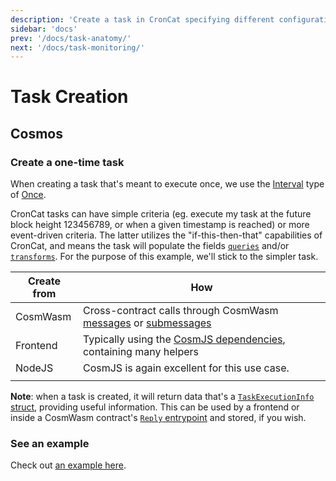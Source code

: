 ```yaml
---
description: 'Create a task in CronCat specifying different configuration params'
sidebar: 'docs'
prev: '/docs/task-anatomy/'
next: '/docs/task-monitoring/'
---
```


# Task Creation

## Cosmos

### Create a one-time task

When creating a task that's meant to execute once, we use the [Interval](https://docs.rs/croncat-sdk-tasks/latest/croncat_sdk_tasks/types/struct.TaskRequest.html) type of [Once](https://docs.rs/croncat-sdk-tasks/latest/croncat_sdk_tasks/types/enum.Interval.html).

CronCat tasks can have simple criteria (eg. execute my task at the future block height 123456789, or when a given timestamp is reached) or more event-driven criteria. The latter utilizes the "if-this-then-that" capabilities of CronCat, and means the task will populate the fields [`queries`](https://docs.rs/croncat-sdk-tasks/latest/croncat_sdk_tasks/types/struct.TaskRequest.html#structfield.queries) and/or [`transforms`](https://docs.rs/croncat-sdk-tasks/latest/croncat_sdk_tasks/types/struct.TaskRequest.html#structfield.transforms). For the purpose of this example, we'll stick to the simpler task.


| Create from | How                                                                                                                                                                                                                                         |
|-------------|---------------------------------------------------------------------------------------------------------------------------------------------------------------------------------------------------------------------------------------------|
| CosmWasm    | Cross-contract calls through CosmWasm [messages](https://book.cosmwasm.com/basics/funds.html?#preparing-messages) or [submessages](https://book.cosmwasm.com/actor-model/contract-as-actor.html?#sending-submessages) |
| Frontend    | Typically using the [CosmJS dependencies](https://www.npmjs.com/org/cosmjs), containing many helpers                                                                                                                                                                           |
| NodeJS      | CosmJS is again excellent for this use case.                                                                                                                                                                                                |
|             |                                                                                                                                                                                                                                             |

**Note**: when a task is created, it will return data that's a [`TaskExecutionInfo` struct](https://docs.rs/croncat-sdk-tasks/latest/croncat_sdk_tasks/types/struct.TaskExecutionInfo.html), providing useful information. This can be used by a frontend or inside a CosmWasm contract's [`Reply` entrypoint](https://book.cosmwasm.com/actor-model/contract-as-actor.html?highlight=reply#reply-handling) and stored, if you wish.

### See an example

Check out [an example here](/docs/examples).
